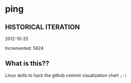# ping

## HISTORICAL ITERATION
2012-10-25

Incremented: 5624

## What is this?? 
Linux skills to hack the github commit visualization chart `;-)`
